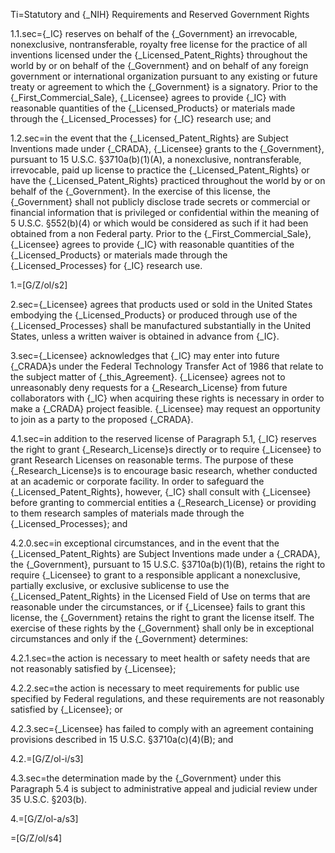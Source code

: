 Ti=Statutory and {_NIH} Requirements and Reserved Government Rights

1.1.sec={_IC} reserves on behalf of the {_Government} an irrevocable, nonexclusive, nontransferable, royalty free license for the practice of all inventions licensed under the {_Licensed_Patent_Rights} throughout the world by or on behalf of the {_Government} and on behalf of any foreign government or international organization pursuant to any existing or future treaty or agreement to which the {_Government} is a signatory.  Prior to the {_First_Commercial_Sale},  {_Licensee} agrees to provide {_IC} with reasonable quantities of the {_Licensed_Products} or materials made through the {_Licensed_Processes} for {_IC} research use; and

1.2.sec=in the event that the {_Licensed_Patent_Rights} are Subject Inventions made under {_CRADA}, {_Licensee} grants to the {_Government}, pursuant to 15 U.S.C. §3710a(b)(1)(A), a nonexclusive, nontransferable, irrevocable, paid up license to practice the {_Licensed_Patent_Rights} or have the {_Licensed_Patent_Rights} practiced throughout the world by or on behalf of the {_Government}.  In the exercise of this license, the {_Government} shall not publicly disclose trade secrets or commercial or financial information that is privileged or confidential within the meaning of 5 U.S.C. §552(b)(4) or which would be considered as such if it had been obtained from a non Federal party.  Prior to the {_First_Commercial_Sale}, {_Licensee} agrees to provide {_IC} with reasonable quantities of the {_Licensed_Products} or materials made through the {_Licensed_Processes} for {_IC} research use.

1.=[G/Z/ol/s2]

2.sec={_Licensee} agrees that products used or sold in the United States embodying the {_Licensed_Products} or produced through use of the {_Licensed_Processes} shall be manufactured substantially in the United States, unless a written waiver is obtained in advance from {_IC}.

3.sec={_Licensee} acknowledges that {_IC} may enter into future {_CRADA}s under the Federal Technology Transfer Act of 1986 that relate to the subject matter of {_this_Agreement}.  {_Licensee} agrees not to unreasonably deny requests for a {_Research_License} from future collaborators with {_IC} when acquiring these rights is necessary in order to make a {_CRADA} project feasible.  {_Licensee} may request an opportunity to join as a party to the proposed {_CRADA}.

4.1.sec=in addition to the reserved license of Paragraph 5.1, {_IC} reserves the right to 	grant {_Research_License}s directly or to require {_Licensee} to grant Research 	Licenses on reasonable terms.  The purpose of these {_Research_License}s is to 	encourage basic research, whether conducted at an academic or corporate 	facility.  In order to safeguard the {_Licensed_Patent_Rights}, however, {_IC} 	shall consult with {_Licensee} before granting to commercial entities a 	{_Research_License} or providing to them research samples of materials made 	through the {_Licensed_Processes}; and

4.2.0.sec=in exceptional circumstances, and in the event that the {_Licensed_Patent_Rights} are Subject Inventions made under a {_CRADA}, the {_Government}, pursuant to 15 U.S.C. §3710a(b)(1)(B), retains the right to require {_Licensee} to grant to a responsible applicant a nonexclusive, partially exclusive, or exclusive sublicense to use the {_Licensed_Patent_Rights} in the Licensed Field of Use on terms that are reasonable under the circumstances, or if {_Licensee} fails to grant this license, the {_Government} retains the right to grant the license itself.  The exercise of these rights by the {_Government} shall only be in exceptional circumstances and only if the {_Government} determines:

4.2.1.sec=the action is necessary to meet health or safety needs that are not reasonably satisfied by {_Licensee};

4.2.2.sec=the action is necessary to meet requirements for public use specified by Federal regulations, and these requirements are not reasonably satisfied by {_Licensee}; or

4.2.3.sec={_Licensee} has failed to comply with an agreement containing provisions described in 15 U.S.C. §3710a(c)(4)(B); and

4.2.=[G/Z/ol-i/s3]

4.3.sec=the determination made by the {_Government} under this Paragraph 5.4 is subject to administrative appeal and judicial review under 35 U.S.C. §203(b).

4.=[G/Z/ol-a/s3]

=[G/Z/ol/s4]
